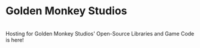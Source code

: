 # Golden Monkey Studios
<br>
Hosting for Golden Monkey Studios' Open-Source Libraries and Game Code is here!
